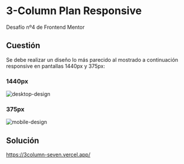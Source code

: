 # 3-Column Plan Responsive
Desafío nº4 de Frontend Mentor

## Cuestión
Se debe realizar un diseño lo más parecido al mostrado a continuación responsive en pantallas 1440px y 375px:

### 1440px
![desktop-design](https://user-images.githubusercontent.com/16647012/158461616-004d036a-23e5-4cca-a47c-30f0701adff6.jpg)

### 375px
![mobile-design](https://user-images.githubusercontent.com/16647012/158461647-1055c3f8-c284-42ae-b3f6-3fbb26c6e705.jpg)

## Solución 
https://3column-seven.vercel.app/

